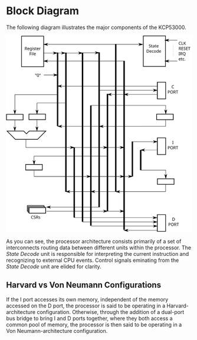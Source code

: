 # Block Diagram

The following diagram illustrates the major components of the KCP53000.

![KCP53000 Block Diagram](block-diagram.svg)

As you can see,
the processor architecture consists primarily of a set of interconnects
routing data between different units within the processor.
The *State Decode* unit
is responsible for interpreting the current instruction
and recognizing to external CPU events.
Control signals eminating from the *State Decode* unit are elided for clarity.

## Harvard vs Von Neumann Configurations

If the I port accesses its own memory,
independent of the memory accessed on the D port,
the processor is said to be operating in a Harvard-architecture configuration.
Otherwise,
through the addition of a dual-port bus bridge to bring I and D ports together,
where they both access a common pool of memory,
the processor is then said to be operating in a Von Neumann-architecture configuration.

